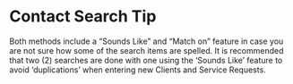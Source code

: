 # Contact Search Tip

Both methods include a “Sounds Like” and “Match on” feature in case you are not sure how some of the search items are spelled. It is recommended that two (2) searches are done with one using the ‘Sounds Like’ feature to avoid ‘duplications’ when entering new Clients and Service Requests. 